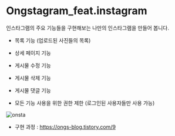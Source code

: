 # Ongstagram_feat.instagram
인스타그램의 주요 기능들을 구현해보는 나만의 인스타그램을 만들어 봅니다.

- 목록 기능 (업로드된 사진들의 목록)

- 상세 페이지 기능

- 게시물 수정 기능

- 게시물 삭제 기능

- 게시물 댓글 기능

- 모든 기능 사용을 위한 권한 제한 (로그인된 사용자들만 사용 가능)

![onsta](https://user-images.githubusercontent.com/64270116/121362608-2db11700-c971-11eb-834e-f13f471f3d0f.PNG)

- 구현 과정 : https://ongs-blog.tistory.com/9
